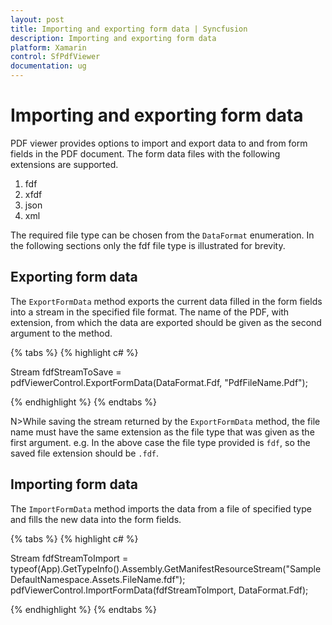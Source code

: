 ```yaml
---
layout: post
title: Importing and exporting form data | Syncfusion
description: Importing and exporting form data
platform: Xamarin
control: SfPdfViewer
documentation: ug
---
```


# Importing and exporting form data

PDF viewer provides options to import and export data to and from form fields in the PDF document. The form data files with the following extensions are supported.

1. fdf
2. xfdf
3. json
4. xml

The required file type can be chosen from the `DataFormat` enumeration. In the following sections only the fdf file type is illustrated for brevity.

## Exporting form data 

The `ExportFormData` method exports the current data filled in the form fields into a stream in the specified file format. The name of the PDF, with extension, from which the data are exported should be given as the second argument to the method.

{% tabs %}
{% highlight c# %}

Stream fdfStreamToSave = pdfViewerControl.ExportFormData(DataFormat.Fdf, "PdfFileName.Pdf");

{% endhighlight %}
{% endtabs %}

N>While saving the stream returned by the `ExportFormData` method, the file name must have the same extension as the file type that was given as the first argument. e.g. In the above case the file type provided is `fdf`, so the saved file extension should be `.fdf`.

## Importing form data

The `ImportFormData` method imports the data from a file of specified type and fills the new data into the form fields.

{% tabs %}
{% highlight c# %}

Stream fdfStreamToImport = typeof(App).GetTypeInfo().Assembly.GetManifestResourceStream("SampleDefaultNamespace.Assets.FileName.fdf");
pdfViewerControl.ImportFormData(fdfStreamToImport, DataFormat.Fdf);

{% endhighlight %}
{% endtabs %}